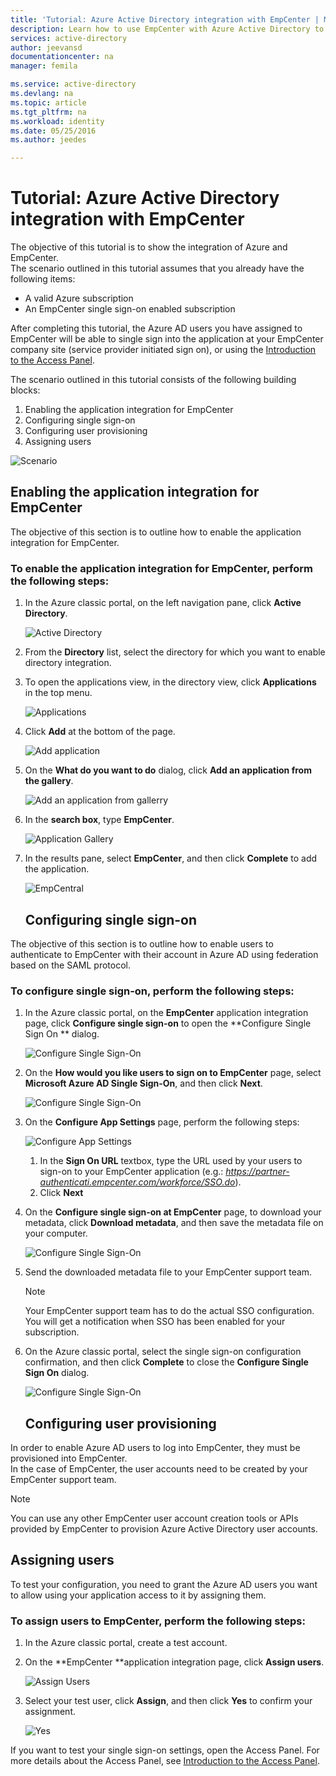 ```yaml
---
title: 'Tutorial: Azure Active Directory integration with EmpCenter | Microsoft Azure'
description: Learn how to use EmpCenter with Azure Active Directory to enable single sign-on, automated provisioning, and more!
services: active-directory
author: jeevansd
documentationcenter: na
manager: femila

ms.service: active-directory
ms.devlang: na
ms.topic: article
ms.tgt_pltfrm: na
ms.workload: identity
ms.date: 05/25/2016
ms.author: jeedes

---
```

# Tutorial: Azure Active Directory integration with EmpCenter
The objective of this tutorial is to show the integration of Azure and EmpCenter.  
The scenario outlined in this tutorial assumes that you already have the following items:

* A valid Azure subscription
* An EmpCenter single sign-on enabled subscription

After completing this tutorial, the Azure AD users you have assigned to EmpCenter will be able to single sign into the application at your EmpCenter company site (service provider initiated sign on), or using the [Introduction to the Access Panel](active-directory-saas-access-panel-introduction.md).

The scenario outlined in this tutorial consists of the following building blocks:

1. Enabling the application integration for EmpCenter
2. Configuring single sign-on
3. Configuring user provisioning
4. Assigning users

![Scenario](./media/active-directory-saas-empcenter-tutorial/IC802916.png "Scenario")

## Enabling the application integration for EmpCenter
The objective of this section is to outline how to enable the application integration for EmpCenter.

### To enable the application integration for EmpCenter, perform the following steps:
1. In the Azure classic portal, on the left navigation pane, click **Active Directory**.
   
   ![Active Directory](./media/active-directory-saas-empcenter-tutorial/IC700993.png "Active Directory")
2. From the **Directory** list, select the directory for which you want to enable directory integration.
3. To open the applications view, in the directory view, click **Applications** in the top menu.
   
   ![Applications](./media/active-directory-saas-empcenter-tutorial/IC700994.png "Applications")
4. Click **Add** at the bottom of the page.
   
   ![Add application](./media/active-directory-saas-empcenter-tutorial/IC749321.png "Add application")
5. On the **What do you want to do** dialog, click **Add an application from the gallery**.
   
   ![Add an application from gallerry](./media/active-directory-saas-empcenter-tutorial/IC749322.png "Add an application from gallerry")
6. In the **search box**, type **EmpCenter**.
   
   ![Application Gallery](./media/active-directory-saas-empcenter-tutorial/IC802917.png "Application Gallery")
7. In the results pane, select **EmpCenter**, and then click **Complete** to add the application.
   
   ![EmpCentral](./media/active-directory-saas-empcenter-tutorial/IC802918.png "EmpCentral")
   
   ## Configuring single sign-on

The objective of this section is to outline how to enable users to authenticate to EmpCenter with their account in Azure AD using federation based on the SAML protocol.

### To configure single sign-on, perform the following steps:
1. In the Azure classic portal, on the **EmpCenter** application integration page, click **Configure single sign-on** to open the **Configure Single Sign On ** dialog.
   
   ![Configure Single Sign-On](./media/active-directory-saas-empcenter-tutorial/IC802919.png "Configure Single Sign-On")
2. On the **How would you like users to sign on to EmpCenter** page, select **Microsoft Azure AD Single Sign-On**, and then click **Next**.
   
   ![Configure Single Sign-On](./media/active-directory-saas-empcenter-tutorial/IC802920.png "Configure Single Sign-On")
3. On the **Configure App Settings** page, perform the following steps:
   
   ![Configure App Settings](./media/active-directory-saas-empcenter-tutorial/IC802921.png "Configure App Settings")
   
   1. In the **Sign On URL** textbox, type the URL used by your users to sign-on to your EmpCenter application (e.g.: *https://partner-authenticati.empcenter.com/workforce/SSO.do*).
   2. Click **Next**
4. On the **Configure single sign-on at EmpCenter** page, to download your metadata, click **Download metadata**, and then save the metadata file on your computer.
   
   ![Configure Single Sign-On](./media/active-directory-saas-empcenter-tutorial/IC802922.png "Configure Single Sign-On")
5. Send the downloaded metadata file to your EmpCenter support team.
   
   > [!NOTE]
   > Your EmpCenter support team has to do the actual SSO configuration.
   > You will get a notification when SSO has been enabled for your subscription.
   > 
6. On the Azure classic portal, select the single sign-on configuration confirmation, and then click **Complete** to close the **Configure Single Sign On** dialog.
   
   ![Configure Single Sign-On](./media/active-directory-saas-empcenter-tutorial/IC802923.png "Configure Single Sign-On")
   
   ## Configuring user provisioning

In order to enable Azure AD users to log into EmpCenter, they must be provisioned into EmpCenter.  
In the case of EmpCenter, the user accounts need to be created by your EmpCenter support team.

> [!NOTE]
> You can use any other EmpCenter user account creation tools or APIs provided by EmpCenter to provision Azure Active Directory user accounts.
> 
> 

## Assigning users
To test your configuration, you need to grant the Azure AD users you want to allow using your application access to it by assigning them.

### To assign users to EmpCenter, perform the following steps:
1. In the Azure classic portal, create a test account.
2. On the **EmpCenter **application integration page, click **Assign users**.
   
   ![Assign Users](./media/active-directory-saas-empcenter-tutorial/IC802924.png "Assign Users")
3. Select your test user, click **Assign**, and then click **Yes** to confirm your assignment.
   
   ![Yes](./media/active-directory-saas-empcenter-tutorial/IC767830.png "Yes")

If you want to test your single sign-on settings, open the Access Panel. For more details about the Access Panel, see [Introduction to the Access Panel](active-directory-saas-access-panel-introduction.md).

